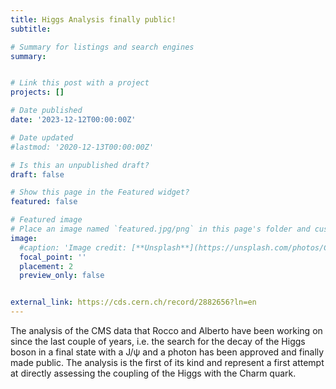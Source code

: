 ```yaml
---
title: Higgs Analysis finally public!
subtitle: 

# Summary for listings and search engines
summary: 


# Link this post with a project
projects: []

# Date published
date: '2023-12-12T00:00:00Z'

# Date updated
#lastmod: '2020-12-13T00:00:00Z'

# Is this an unpublished draft?
draft: false

# Show this page in the Featured widget?
featured: false

# Featured image
# Place an image named `featured.jpg/png` in this page's folder and customize its options here.
image:
  #caption: 'Image credit: [**Unsplash**](https://unsplash.com/photos/CpkOjOcXdUY)'
  focal_point: ''
  placement: 2
  preview_only: false


external_link: https://cds.cern.ch/record/2882656?ln=en
---
```


The analysis of the CMS data that Rocco and Alberto have been working
on since the last couple of years, i.e. the search for the decay of
the Higgs boson in a final state with a J/ψ and a photon has been
approved and finally made public. The analysis is the first of its
kind and represent a first attempt at directly assessing the coupling
of the Higgs with the Charm quark.

